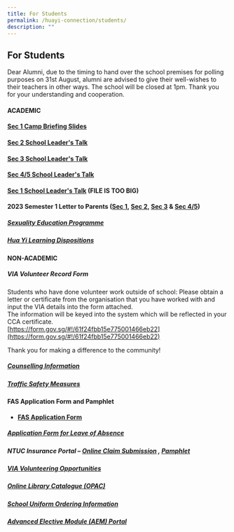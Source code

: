 ```yaml
---
title: For Students
permalink: /huayi-connection/students/
description: ""
---
```

## For Students

 Dear Alumni, due to the timing to hand over the school premises for polling purposes on 31st August, alumni are advised to give their well-wishes to their teachers in other ways. The school will be closed at 1pm. Thank you for your understanding and cooperation.

#### ACADEMIC

#### **[Sec 1 Camp Briefing Slides](https://go.gov.sg/hysssec1campbriefing2023)**


#### **[Sec 2 School Leader's Talk](/files/sch%20website_2023%20sec%202%20sl%20talk.pdf)**  

  

#### **[Sec 3 School Leader's Talk](/files/sec%203%20school%20leader%20talk_%2010%20feb%2023_school%20website.pdf)**  

  

#### **[Sec 4/5 School Leader's Talk](/files/2023%20sec%204_5%20sl%20talk%20for%20parents%20school%20website%20.pdf)**  

  

#### **[Sec 1 School Leader's Talk](https://huayisec.moe.edu.sg/qql/slot/u175/School%20Info/For%20Parents/Academic/2023/2023%20SL%20Talk%20for%20Parents%20Sec%201%20-%20Compiled%201.pdf)**  (FILE IS TOO BIG)

  

#### **2023 Semester 1 Letter to Parents ([Sec 1](/files/hyss%202023%20semester%201%20letter_sec%201.pdf),&nbsp;[Sec 2](/files/hyss%202023%20semester%201%20letter_sec%202.pdf),&nbsp;[Sec 3](/files/hyss%202023%20semester%201%20letter_sec%203.pdf)&nbsp;&amp;&nbsp;[Sec 4/5](/files/hyss%202023%20semester%201%20letter_sec45.pdf))**

##### [Sexuality Education Programme](https://staging.d24qp50d0iaegk.amplifyapp.com/sex-ed/)


##### [Hua Yi Learning Dispositions](/files/HYSS%20Learning%20Dispositions%202020%20(for%20school%20website%202020)%20(with%20translations).pdf)


#### NON-ACADEMIC

##### VIA Volunteer Record Form

Students who have done volunteer work outside of school: Please obtain a letter or certificate from the organisation that you have worked with and input the VIA details into the form attached.  
The information will be keyed into the system which will be reflected in your CCA certificate.  
[https://form.gov.sg/#!/61f24fbb15e775001466eb22](https://form.gov.sg/#!/61f24fbb15e775001466eb22)  
  
Thank you for making a difference to the community!

##### [Counselling Information](/files/Student%20handbook%202022_Counselling%20info%20June12.pdf)

##### [Traffic Safety Measures](https://staging.d24qp50d0iaegk.amplifyapp.com/latest-updates/tsm/)

#### FAS Application Form and Pamphlet

*   **[FAS Application Form](https://go.gov.sg/moe-efas)**

##### **[Application Form for Leave of Absence](https://form.gov.sg/60c010245259b6001101815d)**

##### NTUC Insurance Portal – **[Online Claim Submission](https://studentgpa.incomegroupins.com.sg/#/)** , [Pamphlet](/files/product%20fact%20sheet%20year%202023.pdf)

##### [VIA Volunteering Opportunities](https://staging.d24qp50d0iaegk.amplifyapp.com/others/via-volunteering-opportunities/)

##### **[Online Library Catalogue (OPAC)](https://schoolibrary.moe.edu.sg/huayisec)**

##### [School Uniform Ordering Information](/files/SchoolUniformOrderInfo.pdf)

##### **[Advanced Elective Module (AEM) Portal](https://aem.moe.gov.sg/)**